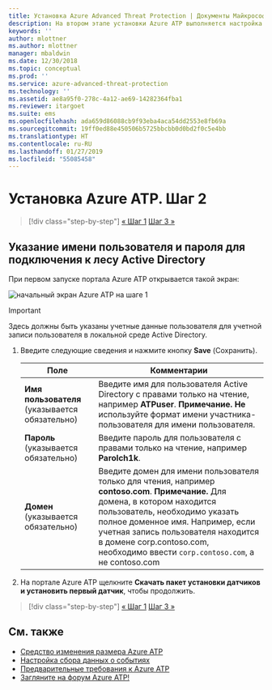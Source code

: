```yaml
---
title: Установка Azure Advanced Threat Protection | Документы Майкрософт
description: На втором этапе установки Azure ATP выполняется настройка параметров подключения к домену в облачной службе Azure ATP.
keywords: ''
author: mlottner
ms.author: mlottner
manager: mbaldwin
ms.date: 12/30/2018
ms.topic: conceptual
ms.prod: ''
ms.service: azure-advanced-threat-protection
ms.technology: ''
ms.assetid: ae8a95f0-278c-4a12-ae69-14282364fba1
ms.reviewer: itargoet
ms.suite: ems
ms.openlocfilehash: ada659d86088cb9f93eba4aca54dd2553e8fb69a
ms.sourcegitcommit: 19ff0ed88e450506b5725bbcbb0d0bd2f0c5e4bb
ms.translationtype: HT
ms.contentlocale: ru-RU
ms.lasthandoff: 01/27/2019
ms.locfileid: "55085458"
---
```

# <a name="install-azure-atp---step-2"></a>Установка Azure ATP. Шаг 2

> [!div class="step-by-step"]
> [« Шаг 1](install-atp-step1.md)
> [Шаг 3 »](install-atp-step3.md)

## <a name="provide-a-username-and-password-to-connect-to-your-active-directory-forest"></a>Указание имени пользователя и пароля для подключения к лесу Active Directory

При первом запуске портала Azure ATP открывается такой экран:

![начальный экран Azure ATP на шаге 1](media/directory-services.png)

> [!IMPORTANT]
> Здесь должны быть указаны учетные данные пользователя для учетной записи пользователя в локальной среде Active Directory. 


1.  Введите следующие сведения и нажмите кнопку **Save** (Сохранить).

    |Поле|Комментарии|
    |---------|------------|
    |**Имя пользователя** (указывается обязательно)|Введите имя для пользователя Active Directory с правами только на чтение, например **ATPuser**. **Примечание.** **Не** используйте формат имени участника-пользователя для имени пользователя.|
    |**Пароль** (указывается обязательно)|Введите пароль для пользователя с правами только на чтение, например **Parolch1k**.|
    |**Домен** (указывается обязательно)|Введите домен для имени пользователя только для чтения, например **contoso.com**. **Примечание.** Для домена, в котором находится пользователь, необходимо указать полное доменное имя. Например, если учетная запись пользователя находится в домене corp.contoso.com, необходимо ввести `corp.contoso.com`, а не contoso.com|

2. На портале Azure ATP щелкните **Скачать пакет установки датчиков и установить первый датчик**, чтобы продолжить.


> [!div class="step-by-step"]
> [« Шаг 1](install-atp-step1.md)
> [Шаг 3 »](install-atp-step3.md)


## <a name="see-also"></a>См. также
- [Средство изменения размера Azure ATP](http://aka.ms/aatpsizingtool)
- [Настройка сбора данных о событиях](configure-event-collection.md)
- [Предварительные требования к Azure ATP](atp-prerequisites.md)
- [Загляните на форум Azure ATP!](https://aka.ms/azureatpcommunity)